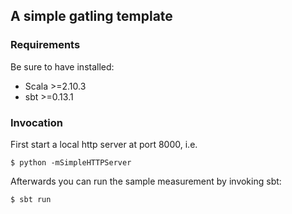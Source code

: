 ## A simple gatling template

### Requirements

Be sure to have installed:

- Scala >=2.10.3
- sbt >=0.13.1

### Invocation

First start a local http server at port 8000, i.e.

	$ python -mSimpleHTTPServer

Afterwards you can run the sample measurement by invoking sbt:

	$ sbt run
